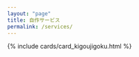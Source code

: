 ```yaml
---
layout: "page"
title: 自作サービス
permalink: /services/
---
```


{% include cards/card_kigoujigoku.html %}
